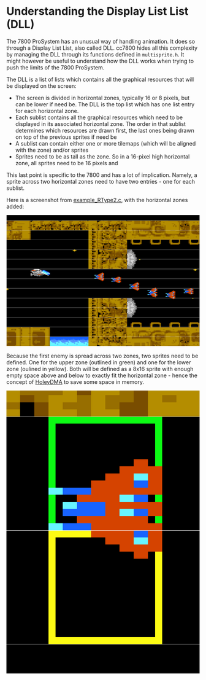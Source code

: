 # Understanding the Display List List (DLL)

The 7800 ProSystem has an unusual way of handling animation. It does so through a Display List List, also called DLL. cc7800 hides all this complexity by managing the DLL through its functions defined in `multisprite.h`. It might however be useful to understand how the DLL works when trying to push the limits of the 7800 ProSystem.

The DLL is a list of lists which contains all the graphical resources that will be displayed on the screen:

- The screen is divided in horizontal zones, typically 16 or 8 pixels, but can be lower if need be. The DLL is the top list which has one list entry for each horizontal zone.
- Each sublist contains all the graphical resources which need to be displayed in its associated horizontal zone. The order in that sublist determines which resources are drawn first, the last ones being drawn on top of the previous sprites if need be
- A sublist can contain either one or more tilemaps (which will be aligned with the zone) and/or sprites
- Sprites need to be as tall as the zone. So in a 16-pixel high horizontal zone, all sprites need to be 16 pixels and

This last point is specific to the 7800 and has a lot of implication. Namely, a sprite across two horizontal zones need to have two entries - one for each sublist.

Here is a screenshot from [example_RType2.c](../../examples/example_RType2.c), with the horizontal zones added:

![RType2](../images/RType.png "RType2")

Because the first enemy is spread across two zones, two sprites need to be defined. One for the upper zone (outlined in green) and one for the lower zone (oulined in yellow). Both will be defined as a 8x16 sprite with enough empty space above and below to exactly fit the horizontal zone - hence the concept of [HoleyDMA](graphical_resources.md) to save some space in memory.

![Sprite](../images/Sprite.png "Sprite")
